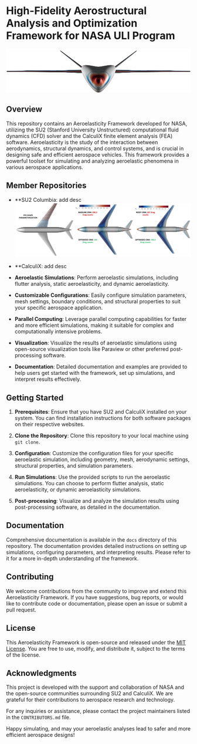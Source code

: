 # High-Fidelity Aerostructural Analysis and Optimization Framework for NASA ULI Program 

![Local Image](profile/CHEETA.png)


## Overview

This repository contains an Aeroelasticity Framework developed for NASA, utilizing the SU2 (Stanford University Unstructured) computational fluid dynamics (CFD) solver and the CalculiX finite element analysis (FEA) software. Aeroelasticity is the study of the interaction between aerodynamics, structural dynamics, and control systems, and is crucial in designing safe and efficient aerospace vehicles. This framework provides a powerful toolset for simulating and analyzing aeroelastic phenomena in various aerospace applications.

## Member Repositories

- **SU2 Columbia: add desc
  ![Local Image](profile/ForGithub_trans.png)
- **CalculiX: add desc

- **Aeroelastic Simulations**: Perform aeroelastic simulations, including flutter analysis, static aeroelasticity, and dynamic aeroelasticity.

- **Customizable Configurations**: Easily configure simulation parameters, mesh settings, boundary conditions, and structural properties to suit your specific aerospace application.

- **Parallel Computing**: Leverage parallel computing capabilities for faster and more efficient simulations, making it suitable for complex and computationally intensive problems.

- **Visualization**: Visualize the results of aeroelastic simulations using open-source visualization tools like Paraview or other preferred post-processing software.

- **Documentation**: Detailed documentation and examples are provided to help users get started with the framework, set up simulations, and interpret results effectively.

## Getting Started

1. **Prerequisites**: Ensure that you have SU2 and CalculiX installed on your system. You can find installation instructions for both software packages on their respective websites.

2. **Clone the Repository**: Clone this repository to your local machine using `git clone`.

3. **Configuration**: Customize the configuration files for your specific aeroelastic simulation, including geometry, mesh, aerodynamic settings, structural properties, and simulation parameters.

4. **Run Simulations**: Use the provided scripts to run the aeroelastic simulations. You can choose to perform flutter analysis, static aeroelasticity, or dynamic aeroelasticity simulations.

5. **Post-processing**: Visualize and analyze the simulation results using post-processing software, as detailed in the documentation.

## Documentation

Comprehensive documentation is available in the `docs` directory of this repository. The documentation provides detailed instructions on setting up simulations, configuring parameters, and interpreting results. Please refer to it for a more in-depth understanding of the framework.

## Contributing

We welcome contributions from the community to improve and extend this Aeroelasticity Framework. If you have suggestions, bug reports, or would like to contribute code or documentation, please open an issue or submit a pull request.

## License

This Aeroelasticity Framework is open-source and released under the [MIT License](LICENSE). You are free to use, modify, and distribute it, subject to the terms of the license.

## Acknowledgments

This project is developed with the support and collaboration of NASA and the open-source communities surrounding SU2 and CalculiX. We are grateful for their contributions to aerospace research and technology.

For any inquiries or assistance, please contact the project maintainers listed in the `CONTRIBUTORS.md` file.

Happy simulating, and may your aeroelastic analyses lead to safer and more efficient aerospace designs!

